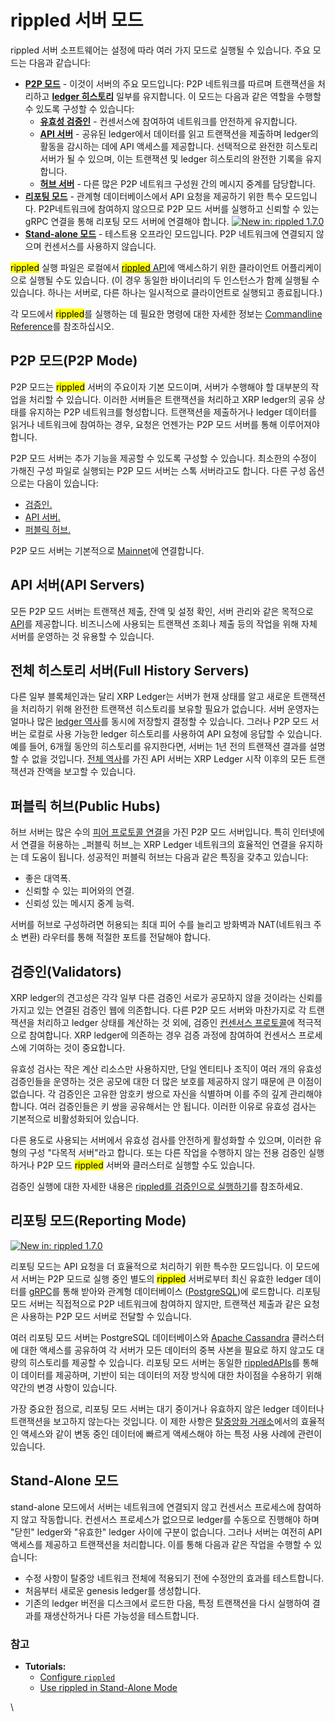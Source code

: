 # rippled 서버 모드

rippled 서버 소프트웨어는 설정에 따라 여러 가지 모드로 실행될 수 있습니다. 주요 모드는 다음과 같습니다:

* [**P2P 모드**](rippled.md#p2p) - 이것이 서버의 주요 모드입니다: P2P 네트워크를 따르며 트랜잭션을 처리하고 [**ledger 히스토리**](ledger/) 일부를 유지합니다. 이 모드는 다음과 같은 역할을 수행할 수 있도록 구성할 수 있습니다:
  * [**유효성 검증인**](rippled.md#undefined-2) - 컨센서스에 참여하여 네트워크를 안전하게 유지합니다.
  * [**API 서버**](rippled.md#api) - 공유된 ledger에서 데이터를 읽고 트랜잭션을 제출하며 ledger의 활동을 감시하는 데에 API 액세스를 제공합니다. 선택적으로 완전한 히스토리 서버가 될 수 있으며, 이는 트랜잭션 및 ledger 히스토리의 완전한 기록을 유지합니다.
  * [**허브 서버**](rippled.md#undefined-1) - 다른 많은 P2P 네트워크 구성원 간의 메시지 중계를 담당합니다.
* [**리포팅 모드**](rippled.md#undefined-3) - 관계형 데이터베이스에서 API 요청을 제공하기 위한 특수 모드입니다. P2P네트워크에 참여하지 않으므로 P2P 모드 서버를 실행하고 신뢰할 수 있는 gRPC 연결을 통해 리포팅 모드 서버에 연결해야 합니다. [![New in: rippled 1.7.0](https://img.shields.io/badge/New%20in-rippled%201.7.0-blue.svg)](https://github.com/ripple/rippled/releases/tag/1.7.0)
* [**Stand-alone 모드**](rippled.md#stand-alone) - 테스트용 오프라인 모드입니다. P2P 네트워크에 연결되지 않으며 컨센서스를 사용하지 않습니다.

<mark style="background-color:yellow;">rippled</mark> 실행 파일은 로컬에서 [<mark style="background-color:yellow;">rippled</mark> API](../../references/http-websocket-apis/)에 액세스하기 위한 클라이언트 어플리케이으로 실행될 수도 있습니다. (이 경우 동일한 바이너리의 두 인스턴스가 함께 실행될 수 있습니다. 하나는 서버로, 다른 하나는 일시적으로 클라이언트로 실행되고 종료됩니다.)

각 모드에서 <mark style="background-color:yellow;">rippled</mark>를 실행하는 데 필요한 명령에 대한 자세한 정보는 [Commandline Reference](https://xrpl.org/commandline-usage.html)를 참조하십시오.

## P2P 모드(P2P Mode)

P2P 모드는 <mark style="background-color:yellow;">rippled</mark> 서버의 주요이자 기본 모드이며, 서버가 수행해야 할 대부분의 작업을 처리할 수 있습니다. 이러한 서버들은 트랜잭션을 처리하고 XRP ledger의 공유 상태를 유지하는 P2P 네트워크를 형성합니다. 트랜잭션을 제출하거나 ledger 데이터를 읽거나 네트워크에 참여하는 경우, 요청은 언젠가는 P2P 모드 서버를 통해 이루어져야 합니다.

P2P 모드 서버는 추가 기능을 제공할 수 있도록 구성할 수 있습니다. 최소한의 수정이 가해진 구성 파일로 실행되는 P2P 모드 서버는 스톡 서버라고도 합니다. 다른 구성 옵션으로는 다음이 있습니다:

* [검증인.](rippled.md#undefined-2)
* [API 서버. ](rippled.md#api)
* [퍼블릭 허브.](rippled.md#undefined-1)

P2P 모드 서버는 기본적으로 [Mainnet](https://xrpl.org/parallel-networks.html)에 연결합니다.

## API 서버(API Servers)

모든 P2P 모드 서버는 트랜잭션 제출, 잔액 및 설정 확인, 서버 관리와 같은 목적으로 [API](../../references/http-websocket-apis/)를 제공합니다. 비즈니스에 사용되는 트랜잭션 조회나 제출 등의 작업을 위해 자체 서버를 운영하는 것 유용할 수 있습니다.

## 전체 히스토리 서버(Full History Servers)

다른 일부 블록체인과는 달리 XRP Ledger는 서버가 현재 상태를 알고 새로운 트랜잭션을 처리하기 위해 완전한 트랜잭션 히스토리를 보유할 필요가 없습니다. 서버 운영자는 얼마나 많은 [ledger 역사](ledger/)를 동시에 저장할지 결정할 수 있습니다. 그러나 P2P 모드 서버는 로컬로 사용 가능한 ledger 히스토리를 사용하여 API 요청에 응답할 수 있습니다. 예를 들어, 6개월 동안의 히스토리를 유지한다면, 서버는 1년 전의 트랜잭션 결과를 설명할 수 없을 것입니다. [전체 역사](ledger/)를 가진 API 서버는 XRP Ledger 시작 이후의 모든 트랜잭션과 잔액을 보고할 수 있습니다.

## 퍼블릭 허브(Public Hubs)

허브 서버는 많은 수의 [피어 프로토콜 연결](peer-protocol.md)을 가진 P2P 모드 서버입니다. 특히 인터넷에서 연결을 허용하는 _퍼블릭 허브_는 XRP Ledger 네트워크의 효율적인 연결을 유지하는 데 도움이 됩니다. 성공적인 퍼블릭 허브는 다음과 같은 특징을 갖추고 있습니다:

* 좋은 대역폭.
* 신뢰할 수 있는 피어와의 연결.
* 신뢰성 있는 메시지 중계 능력.

서버를 허브로 구성하려면 허용되는 최대 피어 수를 늘리고 방화벽과 NAT(네트워크 주소 변환) 라우터를 통해 적절한 포트를 전달해야 합니다.

## 검증인(Validators)

XRP ledger의 견고성은 각각 일부 다른 검증인 서로가 공모하지 않을 것이라는 신뢰를 가지고 있는 연결된 검증인 웹에 의존합니다. 다른 P2P 모드 서버와 마찬가지로 각 트랜잭션을 처리하고 ledger 상태를 계산하는 것 외에, 검증인 [컨센서스 프로토콜](../undefined-4/undefined.md)에 적극적으로 참여합니다. XRP ledger에 의존하는 경우 검증 과정에 참여하여 컨센서스 프로세스에 기여하는 것이 중요합니다.

유효성 검사는 작은 계산 리소스만 사용하지만, 단일 엔티티나 조직이 여러 개의 유효성 검증인들을 운영하는 것은 공모에 대한 더 많은 보호를 제공하지 않기 때문에 큰 이점이 없습니다. 각 검증인은 고유한 암호키 쌍으로 자신을 식별하며 이를 주의 깊게 관리해야 합니다. 여러 검증인들은 키 쌍을 공유해서는 안 됩니다. 이러한 이유로 유효성 검사는 기본적으로 비활성화되어 있습니다.

다른 용도로 사용되는 서버에서 유효성 검사를 안전하게 활성화할 수 있으며, 이러한 유형의 구성 "다목적 서버"라고 합니다. 또는 다른 작업을 수행하지 않는 전용 검증인 실행하거나 P2P 모드 <mark style="background-color:yellow;">rippled</mark> 서버와 클러스터로 실행할 수도 있습니다.

검증인 실행에 대한 자세한 내용은 [rippled를 검증인으로 실행하기](../../tutorials/rippled/rippled-1/rippled.md)를 참조하세요.

## 리포팅 모드(Reporting Mode)

[![New in: rippled 1.7.0](https://img.shields.io/badge/New%20in-rippled%201.7.0-blue.svg)](https://github.com/ripple/rippled/releases/tag/1.7.0)

리포팅 모드는 API 요청을 더 효율적으로 처리하기 위한 특수한 모드입니다. 이 모드에서 서버는 P2P 모드로 실행 중인 별도의 <mark style="background-color:yellow;">rippled</mark> 서버로부터 최신 유효한 ledger 데이터를 [gRPC](../../tutorials/rippled/rippled-1/grpc.md)를 통해 받아와 관계형 데이터베이스 ([PostgreSQL](https://www.postgresql.org/))에 로드합니다. 리포팅 모드 서버는 직접적으로 P2P 네트워크에 참여하지 않지만, 트랜잭션 제출과 같은 요청은 사용하는 P2P 모드 서버로 전달할 수 있습니다.

여러 리포팅 모드 서버는 PostgreSQL 데이터베이스와 [Apache Cassandra](https://cassandra.apache.org/\_/index.html) 클러스터에 대한 액세스를 공유하여 각 서버가 모든 데이터의 중복 사본을 필요로 하지 않고도 대량의 히스토리를 제공할 수 있습니다. 리포팅 모드 서버는 동일한 [rippledAPIs](../../references/http-websocket-apis/)를 통해 이 데이터를 제공하며, 기반이 되는 데이터의 저장 방식에 대한 차이점을 수용하기 위해 약간의 변경 사항이 있습니다.

가장 중요한 점으로, 리포팅 모드 서버는 대기 중이거나 유효하지 않은 ledger 데이터나 트랜잭션을 보고하지 않는다는 것입니다. 이 제한 사항은 [탈중앙화 거래소](../dex/)에서의 효율적인 액세스와 같이 변동 중인 데이터에 빠르게 액세스해야 하는 특정 사용 사례에 관련이 있습니다.

## Stand-Alone 모드&#x20;

stand-alone 모드에서 서버는 네트워크에 연결되지 않고 컨센서스 프로세스에 참여하지 않고 작동합니다. 컨센서스 프로세스가 없으므로 ledger를 수동으로 진행해야 하며 "닫힌" ledger와 "유효한" ledger 사이에 구분이 없습니다. 그러나 서버는 여전히 API 액세스를 제공하고 트랜잭션을 처리합니다. 이를 통해 다음과 같은 작업을 수행할 수 있습니다:

* 수정 사항이 탈중앙 네트워크 전체에 적용되기 전에 수정안의 효과를 테스트합니다.
* 처음부터 새로운 genesis  ledger를 생성합니다.
* 기존의 ledger 버전을 디스크에서 로드한 다음, 특정 트랜잭션을 다시 실행하여 결과를 재생산하거나 다른 가능성을 테스트합니다.

### 참고 <a href="#see-also" id="see-also"></a>

* **Tutorials:**
  * [Configure `rippled`](https://xrpl.org/configure-rippled.html)
  * [Use rippled in Stand-Alone Mode](https://xrpl.org/use-stand-alone-mode.html)

\
